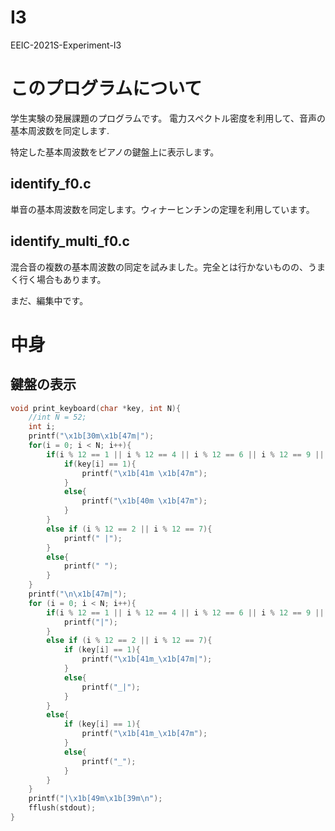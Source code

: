 # I3
EEIC-2021S-Experiment-I3

# このプログラムについて
学生実験の発展課題のプログラムです。
電力スペクトル密度を利用して、音声の基本周波数を同定します.

特定した基本周波数をピアノの鍵盤上に表示します。

## identify_f0.c
単音の基本周波数を同定します。ウィナーヒンチンの定理を利用しています。

## identify_multi_f0.c
混合音の複数の基本周波数の同定を試みました。完全とは行かないものの、うまく行く場合もあります。

まだ、編集中です。

# 中身
## 鍵盤の表示
```c
void print_keyboard(char *key, int N){
    //int N = 52;
    int i;
    printf("\x1b[30m\x1b[47m|");
    for(i = 0; i < N; i++){
        if(i % 12 == 1 || i % 12 == 4 || i % 12 == 6 || i % 12 == 9 || i % 12 == 11){
            if(key[i] == 1){
                printf("\x1b[41m \x1b[47m");
            }
            else{
                printf("\x1b[40m \x1b[47m");
            }
        }
        else if (i % 12 == 2 || i % 12 == 7){
            printf(" |");
        }
        else{
            printf(" ");
        }
    }
    printf("\n\x1b[47m|");
    for (i = 0; i < N; i++){
        if(i % 12 == 1 || i % 12 == 4 || i % 12 == 6 || i % 12 == 9 || i % 12 == 11){
            printf("|");
        }
        else if (i % 12 == 2 || i % 12 == 7){
            if (key[i] == 1){
                printf("\x1b[41m_\x1b[47m|");            
            }
            else{
                printf("_|");
            }
        }
        else{
            if (key[i] == 1){
                printf("\x1b[41m_\x1b[47m");            
            }
            else{
                printf("_");
            }
        }
    }
    printf("|\x1b[49m\x1b[39m\n");
    fflush(stdout);
}
```
